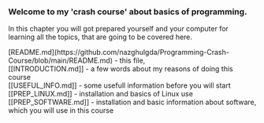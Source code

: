 <h3>Welcome to my 'crash course' about basics of programming.</h3>

<p>In this chapter you will got prepared yourself and your computer for learning all the topics, that are going to be covered here.</p>


<p>
[README.md](https://github.com/nazghulgda/Programming-Crash-Course/blob/main/README.md) - this file, <br>
[[INTRODUCTION.md]] - a few words about my reasons of doing this course<br>
[[USEFUL_INFO.md]] - some usefull information before you will start<br>
[[PREP_LINUX.md]] - installation and basics of Linux use<br>
[[PREP_SOFTWARE.md]] - installation and basic information about software, which you will use in this course</p>

